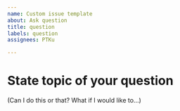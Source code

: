 ```yaml
---
name: Custom issue template
about: Ask question
title: question
labels: question
assignees: PTKu

---
```


# State topic of your question

(Can I do this or that? What if I would like to...)
